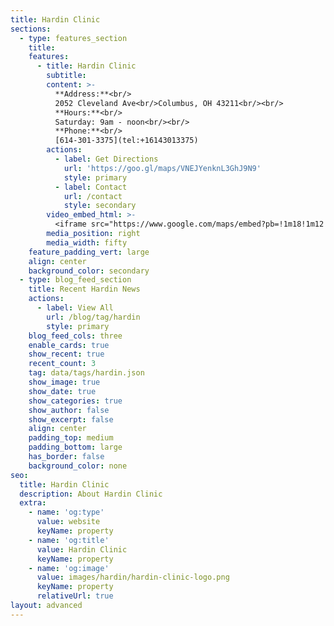 ```yaml
---
title: Hardin Clinic
sections:
  - type: features_section
    title: 
    features:
      - title: Hardin Clinic
        subtitle: 
        content: >-
          **Address:**<br/>
          2052 Cleveland Ave<br/>Columbus, OH 43211<br/><br/>
          **Hours:**<br/>
          Saturday: 9am - noon<br/><br/>
          **Phone:**<br/>
          [614-301-3375](tel:+16143013375)
        actions:
          - label: Get Directions
            url: 'https://goo.gl/maps/VNEJYenknL3GhJ9N9'
            style: primary
          - label: Contact
            url: /contact
            style: secondary
        video_embed_html: >-
          <iframe src="https://www.google.com/maps/embed?pb=!1m18!1m12!1m3!1d3056.0000932130083!2d-82.97244348485857!3d40.00844548829324!2m3!1f0!2f0!3f0!3m2!1i1024!2i768!4f13.1!3m3!1m2!1s0x88388967490331c1%3A0x7aedc210210ee0c5!2sHardin%20Clinic!5e0!3m2!1sen!2sus!4v1617719330824!5m2!1sen!2sus" width="600" height="450" style="border:0;" allowfullscreen="" loading="lazy"></iframe>
        media_position: right
        media_width: fifty
    feature_padding_vert: large
    align: center
    background_color: secondary
  - type: blog_feed_section
    title: Recent Hardin News
    actions:
      - label: View All
        url: /blog/tag/hardin
        style: primary
    blog_feed_cols: three
    enable_cards: true
    show_recent: true
    recent_count: 3
    tag: data/tags/hardin.json
    show_image: true
    show_date: true
    show_categories: true
    show_author: false
    show_excerpt: false
    align: center
    padding_top: medium
    padding_bottom: large
    has_border: false
    background_color: none
seo:
  title: Hardin Clinic
  description: About Hardin Clinic
  extra:
    - name: 'og:type'
      value: website
      keyName: property
    - name: 'og:title'
      value: Hardin Clinic
      keyName: property
    - name: 'og:image'
      value: images/hardin/hardin-clinic-logo.png
      keyName: property
      relativeUrl: true
layout: advanced
---
```

